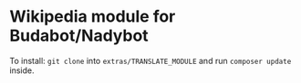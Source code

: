 # Wikipedia module for Budabot/Nadybot

To install: `git clone` into `extras/TRANSLATE_MODULE` and run `composer update` inside.
